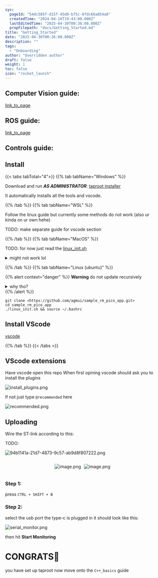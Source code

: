 ```yaml
---
sys:
  pageId: "54dc585f-d15f-45d0-b75c-8fdc66a854a8"
  createdTime: "2024-04-16T19:43:00.000Z"
  lastEditedTime: "2025-04-30T00:36:00.000Z"
  propFilepath: "docs/Getting_Started.md"
title: "Getting_Started"
date: "2025-04-30T00:36:00.000Z"
description: ""
tags:
  - "Onboarding"
author: "Overridden author"
draft: false
weight: 1
toc: false
icon: "rocket_launch"
---
```


## Computer Vision guide:

[link_to_page](86d45bc0-388b-4d26-8848-44f255f73d0e)

## ROS guide:

[link_to_page](3c76c1de-ec8f-46d6-8b0a-294005edc2d5)

## Controls guide:

## Install

{{< tabs tabTotal="4">}}
{{% tab tabName="Windows" %}}

Download and run _**AS ADMINISTRATOR**_: [taproot installer](https://github.com/Thornbots/TeachingFreshies/releases/tag/1.0)

It automatically installs all the tools and vscode.

{{% /tab %}}
{{% tab tabName="WSL" %}}

Follow the linux guide but currently some methods do not work (also ur kinda on ur own hehe)

TODO: make separate guide for vscode section

{{% /tab %}}
{{% tab tabName="MacOS" %}}

TODO: for now just read the [linux_init.sh](https://github.com/agmui/sample_rm_pico_app/blob/main/linux_init.sh)

<details>
<summary>might not work lol</summary>

`brew install libusb pkg-config`

Next install: [vscode](https://code.visualstudio.com/Download)

</details>

{{% /tab %}}
{{% tab tabName="Linux (ubuntu)" %}}

{{% alert context="danger" %}}
**Warning** do not update recursively
<details>
<summary>why tho?</summary>
There are some submodules that may go on for a while (like tinyusb) and I highly
recommend you don't need to get them.
If you want to see what submodules I update just look in `linux_init.sh`
</details>
{{% /alert %}}

```shell
git clone <https://github.com/agmui/sample_rm_pico_app.git>
cd sample_rm_pico_app
./linux_init.sh && source ~/.bashrc
```

## Install VScode

[vscode](https://code.visualstudio.com/Download)

{{% /tab %}}
{{< /tabs >}}

## VScode extensions

Have vscode open this repo
When first opining vscode should ask you to install the plugins

![install_plugins.png](https://prod-files-secure.s3.us-west-2.amazonaws.com/d518164a-d88e-44d1-a4ee-3adb3bd8bce0/89bd30f0-1825-4e77-867b-0a41ce370880/install_plugins.png?X-Amz-Algorithm=AWS4-HMAC-SHA256&X-Amz-Content-Sha256=UNSIGNED-PAYLOAD&X-Amz-Credential=ASIAZI2LB466R6MZ4PF7%2F20250515%2Fus-west-2%2Fs3%2Faws4_request&X-Amz-Date=20250515T041152Z&X-Amz-Expires=3600&X-Amz-Security-Token=IQoJb3JpZ2luX2VjEGwaCXVzLXdlc3QtMiJGMEQCIGsP84HePmjTaxlmqOiBCKazscUfrr6lYkENKtyhDFBFAiBfkVjtyLbfXzfp2kUA%2B2DSnMmngaX6jvs4mPNjsFUTcir%2FAwglEAAaDDYzNzQyMzE4MzgwNSIMdBU7RJmjyXr7wALaKtwDbLWgC3%2FqfMhXgLnSbxborUrzMZGfMlPeH0WNNMgrLnSixUK2UqmYNKkrZFGuLy%2FsyXqNcj49HCnBNdVovmHldADhh5l5FdGgo8hyVKerPRiZIvpEMczHHgC%2Fcwu9JTFrUW9ssRlWVF5Jrw0BBszn8WxZsqHGGconY%2Bm%2F9gPEbO2yVpvCAu3vpub4FXjtSldFshOGq9QanMWwzBCrGU%2BIAibmyIO2yvuDSMyntouR9d3r6qM8shbtAKsIxdBC1Xhz1LW%2B4YaVOaBKyp1fCX%2FdKgAfUpbowaycCQuMwMuPqX0R1h5xUqanffPRsUrsoWvjL8AWr%2Fo9fGpbdKB5eeLW6wtpMgki1EwRJuyWXZMnpnsBXU8AEX5NYLCrAd1p3psN051%2B6QDW6%2B8HvQ%2BIKh4PGwtWKMMLoGjmhRr56ZAbhWlkVkDIIBCGzaOLDIyy3IIdv9xm497CIb7xA0ZABVlYHP%2FzfYa2tyA0vD1%2FRgmtBMHlhK3%2BrgnSZnDN%2BZ4sLOUx7JjoLwKt0cm5repw3wiyhJzqby1v1TrfWDr%2BvC0bqpiAIq%2FoHCQ%2F0jrXjZD%2FmOFrzDLizNBJaaJf%2B3KtfTBEXqfKhAUJKZQaLr5a7%2FbrY%2F%2BKRp8YVFa7eAGPJzAwnNKVwQY6pgE6PkTHCN5L1KHVQSlWOTYMevcjRIeDXx017lVsYFQMpYews%2B1PyMpawM3VlNgUA6CGQQkwppetG84kHOP7B88cc3FfSY%2FrPgYcqXwMHNWMpEyhH6ChEk6RFDS7rqLUeR38D1ykrre7LyyDhGc6cksuPcKGpxZRsb%2Bm8e8asmbD83zkhHFwNPre3l42yOCUUSE9shEGeijpSymGs6MBMsDs2HWX0pK4&X-Amz-Signature=b2da9493585bf0caa8a854957ea5dbfa49854e4af8143c5d73a49b115b9b2066&X-Amz-SignedHeaders=host&x-id=GetObject)

If not just type `@recommended` here  

![recommended.png](https://prod-files-secure.s3.us-west-2.amazonaws.com/d518164a-d88e-44d1-a4ee-3adb3bd8bce0/61e661e9-5d85-4dfc-be0d-8d2097a5e793/recommended.png?X-Amz-Algorithm=AWS4-HMAC-SHA256&X-Amz-Content-Sha256=UNSIGNED-PAYLOAD&X-Amz-Credential=ASIAZI2LB466R6MZ4PF7%2F20250515%2Fus-west-2%2Fs3%2Faws4_request&X-Amz-Date=20250515T041152Z&X-Amz-Expires=3600&X-Amz-Security-Token=IQoJb3JpZ2luX2VjEGwaCXVzLXdlc3QtMiJGMEQCIGsP84HePmjTaxlmqOiBCKazscUfrr6lYkENKtyhDFBFAiBfkVjtyLbfXzfp2kUA%2B2DSnMmngaX6jvs4mPNjsFUTcir%2FAwglEAAaDDYzNzQyMzE4MzgwNSIMdBU7RJmjyXr7wALaKtwDbLWgC3%2FqfMhXgLnSbxborUrzMZGfMlPeH0WNNMgrLnSixUK2UqmYNKkrZFGuLy%2FsyXqNcj49HCnBNdVovmHldADhh5l5FdGgo8hyVKerPRiZIvpEMczHHgC%2Fcwu9JTFrUW9ssRlWVF5Jrw0BBszn8WxZsqHGGconY%2Bm%2F9gPEbO2yVpvCAu3vpub4FXjtSldFshOGq9QanMWwzBCrGU%2BIAibmyIO2yvuDSMyntouR9d3r6qM8shbtAKsIxdBC1Xhz1LW%2B4YaVOaBKyp1fCX%2FdKgAfUpbowaycCQuMwMuPqX0R1h5xUqanffPRsUrsoWvjL8AWr%2Fo9fGpbdKB5eeLW6wtpMgki1EwRJuyWXZMnpnsBXU8AEX5NYLCrAd1p3psN051%2B6QDW6%2B8HvQ%2BIKh4PGwtWKMMLoGjmhRr56ZAbhWlkVkDIIBCGzaOLDIyy3IIdv9xm497CIb7xA0ZABVlYHP%2FzfYa2tyA0vD1%2FRgmtBMHlhK3%2BrgnSZnDN%2BZ4sLOUx7JjoLwKt0cm5repw3wiyhJzqby1v1TrfWDr%2BvC0bqpiAIq%2FoHCQ%2F0jrXjZD%2FmOFrzDLizNBJaaJf%2B3KtfTBEXqfKhAUJKZQaLr5a7%2FbrY%2F%2BKRp8YVFa7eAGPJzAwnNKVwQY6pgE6PkTHCN5L1KHVQSlWOTYMevcjRIeDXx017lVsYFQMpYews%2B1PyMpawM3VlNgUA6CGQQkwppetG84kHOP7B88cc3FfSY%2FrPgYcqXwMHNWMpEyhH6ChEk6RFDS7rqLUeR38D1ykrre7LyyDhGc6cksuPcKGpxZRsb%2Bm8e8asmbD83zkhHFwNPre3l42yOCUUSE9shEGeijpSymGs6MBMsDs2HWX0pK4&X-Amz-Signature=8d71adf8ecc96775edb736c7666a61663c5c2cb13c6a4d7ca2fb5cdd2f592242&X-Amz-SignedHeaders=host&x-id=GetObject)

## Uploading

Wire the ST-link according to this:

TODO:

![94b1141a-21d7-4873-9c57-ab9d8f807222.png](https://prod-files-secure.s3.us-west-2.amazonaws.com/d518164a-d88e-44d1-a4ee-3adb3bd8bce0/e5fad17d-ab82-4300-9f4c-505ab4b1202c/94b1141a-21d7-4873-9c57-ab9d8f807222.png?X-Amz-Algorithm=AWS4-HMAC-SHA256&X-Amz-Content-Sha256=UNSIGNED-PAYLOAD&X-Amz-Credential=ASIAZI2LB466R6MZ4PF7%2F20250515%2Fus-west-2%2Fs3%2Faws4_request&X-Amz-Date=20250515T041152Z&X-Amz-Expires=3600&X-Amz-Security-Token=IQoJb3JpZ2luX2VjEGwaCXVzLXdlc3QtMiJGMEQCIGsP84HePmjTaxlmqOiBCKazscUfrr6lYkENKtyhDFBFAiBfkVjtyLbfXzfp2kUA%2B2DSnMmngaX6jvs4mPNjsFUTcir%2FAwglEAAaDDYzNzQyMzE4MzgwNSIMdBU7RJmjyXr7wALaKtwDbLWgC3%2FqfMhXgLnSbxborUrzMZGfMlPeH0WNNMgrLnSixUK2UqmYNKkrZFGuLy%2FsyXqNcj49HCnBNdVovmHldADhh5l5FdGgo8hyVKerPRiZIvpEMczHHgC%2Fcwu9JTFrUW9ssRlWVF5Jrw0BBszn8WxZsqHGGconY%2Bm%2F9gPEbO2yVpvCAu3vpub4FXjtSldFshOGq9QanMWwzBCrGU%2BIAibmyIO2yvuDSMyntouR9d3r6qM8shbtAKsIxdBC1Xhz1LW%2B4YaVOaBKyp1fCX%2FdKgAfUpbowaycCQuMwMuPqX0R1h5xUqanffPRsUrsoWvjL8AWr%2Fo9fGpbdKB5eeLW6wtpMgki1EwRJuyWXZMnpnsBXU8AEX5NYLCrAd1p3psN051%2B6QDW6%2B8HvQ%2BIKh4PGwtWKMMLoGjmhRr56ZAbhWlkVkDIIBCGzaOLDIyy3IIdv9xm497CIb7xA0ZABVlYHP%2FzfYa2tyA0vD1%2FRgmtBMHlhK3%2BrgnSZnDN%2BZ4sLOUx7JjoLwKt0cm5repw3wiyhJzqby1v1TrfWDr%2BvC0bqpiAIq%2FoHCQ%2F0jrXjZD%2FmOFrzDLizNBJaaJf%2B3KtfTBEXqfKhAUJKZQaLr5a7%2FbrY%2F%2BKRp8YVFa7eAGPJzAwnNKVwQY6pgE6PkTHCN5L1KHVQSlWOTYMevcjRIeDXx017lVsYFQMpYews%2B1PyMpawM3VlNgUA6CGQQkwppetG84kHOP7B88cc3FfSY%2FrPgYcqXwMHNWMpEyhH6ChEk6RFDS7rqLUeR38D1ykrre7LyyDhGc6cksuPcKGpxZRsb%2Bm8e8asmbD83zkhHFwNPre3l42yOCUUSE9shEGeijpSymGs6MBMsDs2HWX0pK4&X-Amz-Signature=9c2c4c05ccf325c1cfb649448c31065a1bb487b1a7f1bb039ae62eaa13c1b05f&X-Amz-SignedHeaders=host&x-id=GetObject)

<div style="display: flex;flex-direction: row; column-gap:10px; max-width: 630px;justify-content: center;">
<div>

![image.png](https://prod-files-secure.s3.us-west-2.amazonaws.com/d518164a-d88e-44d1-a4ee-3adb3bd8bce0/210ecb78-1116-4d7b-b9b7-2292f66fa2c2/image.png?X-Amz-Algorithm=AWS4-HMAC-SHA256&X-Amz-Content-Sha256=UNSIGNED-PAYLOAD&X-Amz-Credential=ASIAZI2LB466YVDL24JL%2F20250515%2Fus-west-2%2Fs3%2Faws4_request&X-Amz-Date=20250515T041157Z&X-Amz-Expires=3600&X-Amz-Security-Token=IQoJb3JpZ2luX2VjEGwaCXVzLXdlc3QtMiJHMEUCIFXppkRRIV4fZifq6FRB6W8DWjT8FAgZp2bunkpPHiWfAiEAhsVY8sde1c%2Bxf5tKfe7Y%2By%2FGZi9UkIof23wQ3GRTjAEq%2FwMIJRAAGgw2Mzc0MjMxODM4MDUiDKZkyZeJVuIWZQooyCrcAxFqiPl2oqLCjQEfmaBsLMH%2FxbpO6ZLkuP%2BC7%2Bnska73AUeRuGFAl%2B%2BYTXEY0H1Kqf8qvuCQD%2FhuAzitKKMxvmyUpRValdvbxJq0oZkRlhsjRfI1o%2BmqfGuj2rnlbxlS2o9VIFsz4r%2B%2BrmD2hjFCQWtyjXZd49%2F3l6VTEo4EZFpBrNQJX4s9IDJRWljEQOLlfLiQHBGbFzR31yAK%2BdTyd%2BvXKQye4DVS3iedym%2F1sWtzfrgYLsv7j%2BW1IIC9mfk%2FZBCBVxaCyUBjkZv0fTul2pavku920U0vhL0aLKNScyQxxs4q9HbnLfKpAV%2F9O1yvcIcQiSMfMmzDnksbelz5QSkbic0CSXZy8%2Fai4xtE3tMmkM2eBKVFiCDQDY68jq7%2BnxfI0x%2BQf%2F6rWiHk%2Fon8g%2FpGAk2sKn5qnP0no2bU63isQLSpjlXKnZIVrD4VGWqzhaG8WPcVQBE4P3Ld6J8mpbzeOqUXuI%2Bv0SEbYSByYZ4bgCvj9t2tb9vXLp%2BqxTwJmlWquPSFtnSbJL1%2BOeybId1xhMTKvRTWLpaSjUBpjWPGtVkhCYr4OE5%2FBBS0uy6VaM5855MqWROt3HyxVOaz59TZSLaNgMVN61oG6id0N1HRxN64%2BRuzRUNCoJK3MJPSlcEGOqUB6KX3njew9evMXdG5hH89hz4Izr8RenK03DkZicyqjg8AQ9n5eNv%2FjWvyDXMkqw9kEjLdApHI5K7nD1fPa8plYo3GlBTnGNLMw37kIZu3NqjL4eoD5NNANKwuSOkK%2B7L%2BiunWNAmyBFlqOn7m4qxZhpjkyAEo2Y9sptPKYWZPfwN9qC9vlTuTD2NfbgkCyIGd0r4jVlNRpxf49zCQF94W7E5sR%2Ba0&X-Amz-Signature=f221f0f91c4fa3e008f05c3c8ba052b560df22c22cfd408f17a4969bea216284&X-Amz-SignedHeaders=host&x-id=GetObject)

</div>
<div>

![image.png](https://prod-files-secure.s3.us-west-2.amazonaws.com/d518164a-d88e-44d1-a4ee-3adb3bd8bce0/33a0fd0f-8ca6-4a86-8e09-26e95ded1fff/image.png?X-Amz-Algorithm=AWS4-HMAC-SHA256&X-Amz-Content-Sha256=UNSIGNED-PAYLOAD&X-Amz-Credential=ASIAZI2LB46666DVI37K%2F20250515%2Fus-west-2%2Fs3%2Faws4_request&X-Amz-Date=20250515T041158Z&X-Amz-Expires=3600&X-Amz-Security-Token=IQoJb3JpZ2luX2VjEGwaCXVzLXdlc3QtMiJHMEUCIQDckMKpw1gZJBMofmDD%2FMdxy6UWNgX%2BIFnZyczYvRoUfQIgeqBd3ssh3T5gApWvK7o5ro%2FkxwPYgb5gjrdW3Ut8%2B6wq%2FwMIJRAAGgw2Mzc0MjMxODM4MDUiDA4%2Bs9wJKsLDo48pqSrcA80l95QR%2F5Mvc0pK4c52FyW6Iz2%2F6oLpH17cA5bMJQ0TXKzSrcocLRe7ysvE3DGq21wKZeIA528FbC9pmXfCbkSo%2BsbCAqoNEOcbsZylrkLJqzJDMRCRcx%2BZcSOUly%2Bcnn3U83sxczgJ6yW2XFCos0y%2Bx4FrUgod8UbMmwaCEIPFSeSuaU4motuvgYUCFNzatN984047CcoohOe8ByyF%2BbwG26DEtX%2Fw9MmyYzXNtVNvhs1E9Y6CO4zBDkz6DSd5llCXW90gbuLMn%2FzPRh4L2joF4gLbx3m5lMke23WLLE9TXAerI2ET7ThBPSvEkcLcst4Hqq7tRCjB8RdEHMosXOmKKRmpgWcrTrh6QXJSauiduUruluBoIPBptgFmFUkbZAsV3hebwmeP8zZmai7XsJW5Guf8gEecgvxo4U4s4MjTzt0y3bBXPM22JRa7B3fHz1hqpfaS54%2FiXDS49K%2FydOeCkAI2H3t%2B%2Fjy0u26hWrlYHDkRbatdmNbXEftSnATFyOozZwuBfcBQGg5%2FiqIgdWW%2B1hRD1l%2BePGbSKP84EMhi7XUZtZqRKduB0HRB6qQ3rpkZT4Ev%2BXZBw0w6I%2BrUhVasRNYr8zWTG7dbT6zi0Pyq71Q16ipxe0ZiKgV4MPzRlcEGOqUBY%2BdAgDJYxvxMsv8zXCHM5kL7R%2Bp108%2FuFWjqNl55kLff5pKtCYLGVB1SAz%2B8e1Zq%2FYJ5Mc8txiCkcodQL8wgl9e9nVhrsU%2B12%2FVe%2F5LMC9FtzRMaYSv%2FjHRqKdYOgAPy4OUADj4tB9B4OqWwgxZwDQAn2lzF%2BZsrorXokgiFtt1QlVYolqhPtBu6WMY8CTCRUaV9JHvI4ckkl0cfBcX7ACKG0TQg&X-Amz-Signature=f47caf78156c95d6169ae1d07d8815c9cc6845b969efa4f7ffb5f1624f9e71a8&X-Amz-SignedHeaders=host&x-id=GetObject)

</div>
</div>

### Step 1:

press `CTRL + SHIFT + B`

### Step 2:

select the usb port the type-c is plugged in it should look like this:

![serial_monitor.png](https://prod-files-secure.s3.us-west-2.amazonaws.com/d518164a-d88e-44d1-a4ee-3adb3bd8bce0/f03f4774-05d4-4393-b6a0-d5efb6d315ab/serial_monitor.png?X-Amz-Algorithm=AWS4-HMAC-SHA256&X-Amz-Content-Sha256=UNSIGNED-PAYLOAD&X-Amz-Credential=ASIAZI2LB466R6MZ4PF7%2F20250515%2Fus-west-2%2Fs3%2Faws4_request&X-Amz-Date=20250515T041152Z&X-Amz-Expires=3600&X-Amz-Security-Token=IQoJb3JpZ2luX2VjEGwaCXVzLXdlc3QtMiJGMEQCIGsP84HePmjTaxlmqOiBCKazscUfrr6lYkENKtyhDFBFAiBfkVjtyLbfXzfp2kUA%2B2DSnMmngaX6jvs4mPNjsFUTcir%2FAwglEAAaDDYzNzQyMzE4MzgwNSIMdBU7RJmjyXr7wALaKtwDbLWgC3%2FqfMhXgLnSbxborUrzMZGfMlPeH0WNNMgrLnSixUK2UqmYNKkrZFGuLy%2FsyXqNcj49HCnBNdVovmHldADhh5l5FdGgo8hyVKerPRiZIvpEMczHHgC%2Fcwu9JTFrUW9ssRlWVF5Jrw0BBszn8WxZsqHGGconY%2Bm%2F9gPEbO2yVpvCAu3vpub4FXjtSldFshOGq9QanMWwzBCrGU%2BIAibmyIO2yvuDSMyntouR9d3r6qM8shbtAKsIxdBC1Xhz1LW%2B4YaVOaBKyp1fCX%2FdKgAfUpbowaycCQuMwMuPqX0R1h5xUqanffPRsUrsoWvjL8AWr%2Fo9fGpbdKB5eeLW6wtpMgki1EwRJuyWXZMnpnsBXU8AEX5NYLCrAd1p3psN051%2B6QDW6%2B8HvQ%2BIKh4PGwtWKMMLoGjmhRr56ZAbhWlkVkDIIBCGzaOLDIyy3IIdv9xm497CIb7xA0ZABVlYHP%2FzfYa2tyA0vD1%2FRgmtBMHlhK3%2BrgnSZnDN%2BZ4sLOUx7JjoLwKt0cm5repw3wiyhJzqby1v1TrfWDr%2BvC0bqpiAIq%2FoHCQ%2F0jrXjZD%2FmOFrzDLizNBJaaJf%2B3KtfTBEXqfKhAUJKZQaLr5a7%2FbrY%2F%2BKRp8YVFa7eAGPJzAwnNKVwQY6pgE6PkTHCN5L1KHVQSlWOTYMevcjRIeDXx017lVsYFQMpYews%2B1PyMpawM3VlNgUA6CGQQkwppetG84kHOP7B88cc3FfSY%2FrPgYcqXwMHNWMpEyhH6ChEk6RFDS7rqLUeR38D1ykrre7LyyDhGc6cksuPcKGpxZRsb%2Bm8e8asmbD83zkhHFwNPre3l42yOCUUSE9shEGeijpSymGs6MBMsDs2HWX0pK4&X-Amz-Signature=9ed238e333869d699408fefaf1fff4d32e86c2260facad55c060c326cc6da491&X-Amz-SignedHeaders=host&x-id=GetObject)

then hit **Start Monitoring**

# CONGRATS🎉

you have set up taproot now move onto the `C++_basics` guide
